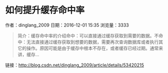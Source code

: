 # 如何提升缓存命中率
作者：dinglang_2009
日期：2016-12-01 15:35
浏览量：3333
> 简介：缓存命中率的介绍命中：可以直接通过缓存获取到需要的数据。不命中：无法直接通过缓存获取到想要的数据，需要再次查询数据库或者执行其它的操作。原因可能是由于缓存中根本不存在，或者缓存已经过期。通常来讲，缓存...

 链接：http://blog.csdn.net/dinglang_2009/article/details/53420215
